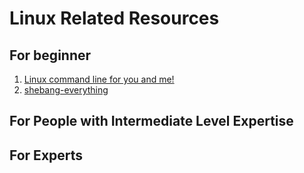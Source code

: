# Linux Related Resources

## For beginner

1.  [Linux command line for you and me!](https://lym.readthedocs.io/en/latest/ 'command line')
1.  [shebang-everything](https://github.com/MadhavBahlMD/shebang-everything 'Shell Scripting')

## For People with Intermediate Level Expertise

## For Experts
